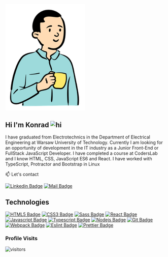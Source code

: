 <img src="images/image1.png" width="250px" alt="hi">

## Hi I'm Konrad <img src="https://user-images.githubusercontent.com/1303154/88677602-1635ba80-d120-11ea-84d8-d263ba5fc3c0.gif" width="28px" alt="hi">

I have graduated from Electrotechnics in the Department of Electrical Engineering at Warsaw University of Technology. Currently I am looking for an opportunity of development in the IT industry as a Junior Front-End or FullStack JavaScript Developer. I have completed a course at CodersLab and I know HTML, CSS, JavaScript ES6 and React. I have worked with TypeScript, Protractor and Bootstrap in Linux

:mailbox: Let's contact

[![Linkedin Badge](https://img.shields.io/badge/-LinkedIn-0e76a8?style=flat&labelColor=0e76a8&logo=linkedin&logoColor=white)](https://www.linkedin.com/in/lubowicki) [![Mail Badge](https://img.shields.io/badge/-konrad@lubowicki.pl-c0392b?style=flat&labelColor=c0392b&logo=gmail&logoColor=white)](mailto:konrad@lubowicki.pl)

## Technologies

[![HTML5 Badge](https://img.shields.io/badge/-HTML5-E34F26?style=for-the-badge&labelColor=black&logo=html5&logoColor=E34F26)](#)
[![CSS3 Badge](https://img.shields.io/badge/-CSS3-1572B6?style=for-the-badge&logo=css3&labelColor=black&logoColor=1572B6)](#)
[![Sass Badge](https://img.shields.io/badge/-Sass-cd6799?style=for-the-badge&logo=Sass&labelColor=black&logoColor=cd6799)](#)
[![React Badge](https://img.shields.io/badge/-React-61DBFB?style=for-the-badge&labelColor=black&logo=react&logoColor=61DBFB)](#)
[![Javascript Badge](https://img.shields.io/badge/-Javascript-F0DB4F?style=for-the-badge&labelColor=black&logo=javascript&logoColor=F0DB4F)](#)
[![Typescript Badge](https://img.shields.io/badge/-Typescript-007acc?style=for-the-badge&labelColor=black&logo=typescript&logoColor=007acc)](#)
[![Nodejs Badge](https://img.shields.io/badge/-Nodejs-3C873A?style=for-the-badge&labelColor=black&logo=node.js&logoColor=3C873A)](#)
[![Git Badge](https://img.shields.io/badge/-Git-f34f29?style=for-the-badge&logo=git&labelColor=black&logoColor=f34f29)](#)
[![Webpack Badge](https://img.shields.io/badge/-Webpack-1c78c0?style=for-the-badge&logo=Webpack&labelColor=black&logoColor=1c78c0)](#)
[![Eslint Badge](https://img.shields.io/badge/-Eslint-4930BD?style=for-the-badge&logo=Eslint&labelColor=black&logoColor=4930BD)](#)
[![Prettier Badge](https://img.shields.io/badge/-Prettier-1E2B33?style=for-the-badge&logo=Prettier&labelColor=black&logoColor=gray)](#)

### Profile Visits

![visitors](https://visitor-badge.glitch.me/badge?page_id=konradlu.konradlu)
